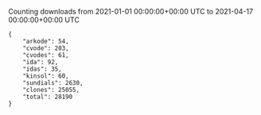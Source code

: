 
Counting downloads from 2021-01-01 00:00:00+00:00 UTC to 2021-04-17 00:00:00+00:00 UTC

```
{
    "arkode": 54,
    "cvode": 203,
    "cvodes": 61,
    "ida": 92,
    "idas": 35,
    "kinsol": 60,
    "sundials": 2630,
    "clones": 25055,
    "total": 28190
}
```
